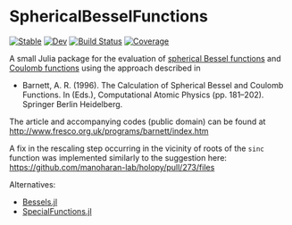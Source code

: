 # SphericalBesselFunctions

[![Stable](https://img.shields.io/badge/docs-stable-blue.svg)](https://jagot.github.io/SphericalBesselFunctions.jl/stable/)
[![Dev](https://img.shields.io/badge/docs-dev-blue.svg)](https://jagot.github.io/SphericalBesselFunctions.jl/dev/)
[![Build Status](https://github.com/jagot/SphericalBesselFunctions.jl/actions/workflows/CI.yml/badge.svg?branch=main)](https://github.com/jagot/SphericalBesselFunctions.jl/actions/workflows/CI.yml?query=branch%3Amain)
[![Coverage](https://codecov.io/gh/jagot/SphericalBesselFunctions.jl/branch/main/graph/badge.svg)](https://codecov.io/gh/jagot/SphericalBesselFunctions.jl)

A small Julia package for the evaluation of [spherical Bessel
functions](https://dlmf.nist.gov/10#PT4) and [Coulomb
functions](https://dlmf.nist.gov/33#PT2) using the approach described
in

- Barnett, A. R. (1996). The Calculation of Spherical Bessel and
  Coulomb Functions. In (Eds.), Computational Atomic Physics
  (pp. 181–202). Springer Berlin Heidelberg.

The article and accompanying codes (public domain) can be found at
http://www.fresco.org.uk/programs/barnett/index.htm

A fix in the rescaling step occurring in the vicinity of roots of the
`sinc` function was implemented similarly to the suggestion here:
https://github.com/manoharan-lab/holopy/pull/273/files

Alternatives:
  * [Bessels.jl](https://github.com/JuliaMath/Bessels.jl/)
  * [SpecialFunctions.jl](https://github.com/JuliaMath/SpecialFunctions.jl)
